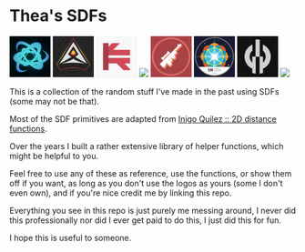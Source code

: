 # Thea's SDFs

<p align="left">
    <img src="preview/belle.gif" width="72"/>
    <img src="preview/v2.webp" width="72"/>
    <img src="preview/kiarotu.gif" width="72"/>
    <img src="preview/v11.gif" width="72"/>
    <img src="preview/blockshot.gif" width="72"/>
    <img src="preview/sn1054-small.gif" width="72"/>
    <img src="preview/ng.gif" width="72"/>
    <img src="preview/ranks_ap.gif" width="72"/>
</p>

This is a collection of the random stuff I've made in the past using SDFs (some may not be that).

Most of the SDF primitives are adapted from [Inigo Quilez :: 2D distance functions](https://iquilezles.org/articles/distfunctions2d/).

Over the years I built a rather extensive library of helper functions, which might be helpful to you.

Feel free to use any of these as reference, use the functions, or show them off if you want,
as long as you don't use the logos as yours (some I don't even own), and if you're nice credit
me by linking this repo.

Everything you see in this repo is just purely me messing around, I never did this professionally
nor did I ever get paid to do this, I just did this for fun.

I hope this is useful to someone.
